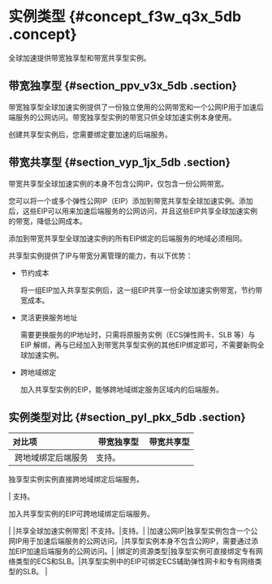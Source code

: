 # 实例类型 {#concept_f3w_q3x_5db .concept}

全球加速提供带宽独享型和带宽共享型实例。

## 带宽独享型 {#section_ppv_v3x_5db .section}

带宽独享型全球加速实例提供了一份独立使用的公网带宽和一个公网IP用于加速后端服务的公网访问。带宽独享型实例的带宽只供全球加速实例本身使用。

创建共享型实例后，您需要绑定要加速的后端服务。

## 带宽共享型 {#section_vyp_1jx_5db .section}

带宽共享型全球加速实例的本身不包含公网IP，仅包含一份公网带宽。

您可以将一个或多个弹性公网IP（EIP）添加到带宽共享型全球加速实例。添加后，这些EIP可以用来加速后端服务的公网访问，并且这些EIP共享全球加速实例的带宽，降低公网成本。

添加到带宽共享型全球加速实例的所有EIP绑定的后端服务的地域必须相同。

共享型实例提供了IP与带宽分离管理的能力，有以下优势：

-   节约成本

    将一组EIP加入共享型实例后，这一组EIP共享一份全球加速实例带宽，节约带宽成本。

-   灵活更换服务地址

    需要更换服务的IP地址时，只需将原服务实例（ECS弹性网卡、SLB 等）与 EIP 解绑，再与已经加入到带宽共享型实例的其他EIP绑定即可，不需要新购全球加速实例。

-   跨地域绑定

    加入共享型实例的EIP，能够跨地域绑定服务区域内的后端服务。


## 实例类型对比 {#section_pyl_pkx_5db .section}

|对比项| 带宽独享型| 带宽共享型|
|:--|:-----|:-----|
| 跨地域绑定后端服务| 支持。

 独享型实例实例直接跨地域绑定后端服务。

 | 支持。

 加入共享型实例的EIP可跨地域绑定后端服务。 

 |
|共享全球加速实例带宽| 不支持。|支持。|
|加速公网IP|独享型实例包含一个公网IP用于加速后端服务的公网访问。|共享型实例本身不包含公网IP，需要通过添加EIP加速后端服务的公网访问。|
|绑定的资源类型|独享型实例可直接绑定专有网络类型的ECS和SLB。|共享型实例中的EIP可绑定ECS辅助弹性网卡和专有网络类型的SLB。 |

